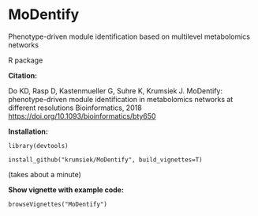 # MoDentify
Phenotype-driven module identification based on multilevel metabolomics networks

R package

**Citation:**

Do KD, Rasp D, Kastenmueller G, Suhre K, Krumsiek J. 
MoDentify: phenotype-driven module identification in metabolomics networks at different resolutions
Bioinformatics, 2018
https://doi.org/10.1093/bioinformatics/bty650

**Installation:**

`library(devtools)`

`install_github("krumsiek/MoDentify", build_vignettes=T)`

(takes about a minute)

**Show vignette with example code:**

`browseVignettes("MoDentify")`
